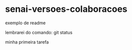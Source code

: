 # senai-versoes-colaboracoes

exemplo de readme

lembrarei do comando: git status

minha primeira tarefa